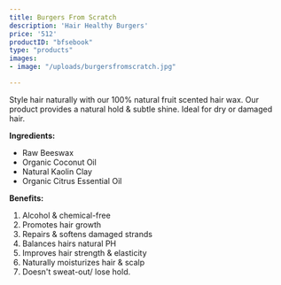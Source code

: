 ```yaml
---
title: Burgers From Scratch
description: 'Hair Healthy Burgers'
price: '512'
productID: "bfsebook"
type: "products"
images:
- image: "/uploads/burgersfromscratch.jpg"

---
```

Style hair naturally with our 100% natural fruit scented hair
  wax. Our product provides a natural hold & subtle shine. Ideal for dry or damaged
  hair.
  
**Ingredients:**
* Raw Beeswax
* Organic Coconut Oil
* Natural Kaolin Clay
* Organic Citrus Essential Oil

**Benefits:**
1. Alcohol & chemical-free
2. Promotes hair growth
3. Repairs & softens damaged strands
4. Balances hairs natural PH
5. Improves hair strength & elasticity
6. Naturally moisturizes hair & scalp
7. Doesn't sweat-out/ lose hold.
